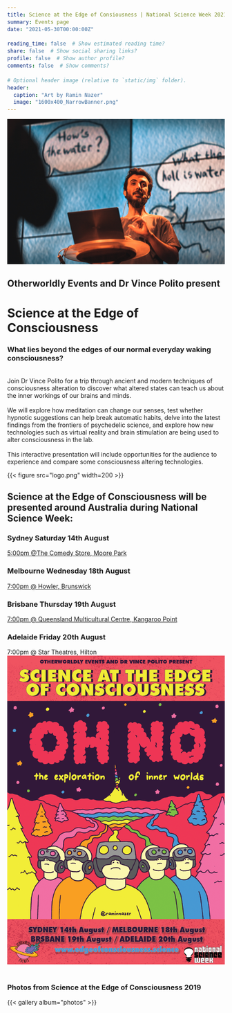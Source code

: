 ```yaml
---
title: Science at the Edge of Consiousness | National Science Week 2021
summary: Events page
date: "2021-05-30T00:00:00Z"

reading_time: false  # Show estimated reading time?
share: false  # Show social sharing links?
profile: false  # Show author profile?
comments: false  # Show comments?

# Optional header image (relative to `static/img` folder).
header:
  caption: "Art by Ramin Nazer"
  image: "1600x400_NarrowBanner.png"
---
```

![EOC](water.jpg)
## **Otherworldly Events and Dr Vince Polito present**
# **Science at the Edge of Consciousness**

### What lies beyond the edges of our normal everyday waking consciousness? 
<br />
Join Dr Vince Polito for a trip through ancient and modern techniques of consciousness alteration to discover what altered states can teach us about the inner workings of our brains and minds.
<br />
<br />
We will explore how meditation can change our senses, test whether hypnotic suggestions can help break automatic habits, delve into the latest findings from the frontiers of psychedelic science, and explore how new technologies such as virtual reality and brain stimulation are being used to alter consciousness in the lab.
<br />
<br />
This interactive presentation will include opportunities for the audience to experience and compare some consciousness altering technologies.

{{< figure src="logo.png" width=200 >}}
## **Science at the Edge of Consciousness will be presented around Australia during National Science Week:**

### Sydney Saturday 14th August
[5:00pm @The Comedy Store, Moore Park](https://aucentury.sales.ticketsearch.com/sales/salesevent/12320
)
<br />
### Melbourne Wednesday 18th August
[7:00pm @ Howler, Brunswick](https://moshtix.com.au/v2/event/science-at-the-edge-of-consciousness-national-science-week-2021/129125?skin=hwlr)
<br />
### Brisbane Thursday 19th August
[7:00pm @ Queensland Multicultural Centre, Kangaroo Point](https://www.trybooking.com/BRWVR)
<br />
### Adelaide Friday 20th August
7:00pm @ Star Theatres, Hilton
![Science at the Edge of Consciousness 2021](EoC_Poster_AllCities.png)
<br /><br />

### **Photos from Science at the Edge of Consciousness 2019**
{{< gallery album="photos" >}}
